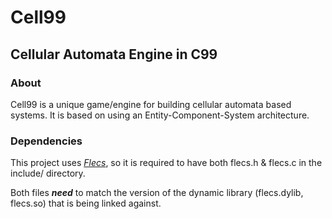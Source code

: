 Cell99
================================
Cellular Automata Engine in C99
--------------------------------

### About 
Cell99 is a unique game/engine for building cellular automata based systems. It is based
on using an Entity-Component-System architecture.

### Dependencies
This project uses *[Flecs](https://github.com/SanderMertens/flecs)*, so it is required to have both flecs.h & flecs.c in the include/ directory. 

Both files **_need_** to match the version of the dynamic library (flecs.dylib, flecs.so) that is being linked against.